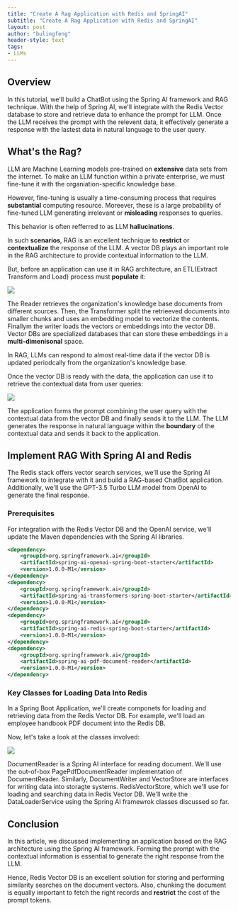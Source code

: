 ```yaml
---
title: "Create A Rag Application with Redis and SpringAI"
subtitle: "Create A Rag Application with Redis and SpringAI"
layout: post
author: "bulingfeng"
header-style: text
tags:
- LLMs
---
```


## Overview

In this tutorial, we'll build a ChatBot using the Spring AI framework and RAG technique. With the help of Spring AI, we'll integrate with the Redis Vector database to store and retrieve data to enhance the prompt for LLM. Once the LLM receives the prompt with the relevent data, it effectively generate a response with the lastest data in natural language to the user query.

## What's the Rag?

LLM are Machine Learning models pre-trained on **extensive** data sets from the internet. To make an LLM function within a private enterprise, we must fine-tune it with the organiation-specific knowledge base.

However, fine-tuning is usually a time-consuming process that requires **substantial** computing resource. Moreever, these is a large probability of fine-tuned LLM generating irrelevant or **misleading** responses to queries.

This behavior is often refferred to as LLM **hallucinations**.

In such **scenarios**, RAG is an excellent technique to **restrict** or **contextualize** the response of the LLM. A vector DB plays an important role in the RAG architecture to provide contextual information to the LLM.

But, before an application can use it in RAG architecture, an ETL(Extract Transform and Load)  process must **populate** it:

![](https://bulingfeng.com/img/ai/1-RAG.png)

The Reader retrieves the organization's knowledge base documents from different sources. Then, the Transformer split the retrieeved documents into smaller chunks and uses an embedding model to vectorize the contents. Finallym the writer loads the vectors or embeddings into the vector DB. Vector DBs are specialized databases that can store these embeddings in a **multi-dimenisonal** space. 

In RAG, LLMs can respond to almost real-time data if the vector DB is updated  periodcally from the organization's knowledge base.

Once the vector DB is ready with the data, the application can use it to retrieve the contextual data from user queries:

![](https://bulingfeng.com/img/ai/2-RAG-Retrive-Flow.png)

The application forms the prompt combining the user query with the contextual data from the vector DB and finally sends it to the LLM. The LLM generates the response in natural language within the **boundary** of the contextual data and sends it back to the application.

## Implement RAG With Spring AI and Redis

The Redis stack offers vector search services, we'll use the Spring AI framework to integrate with it and build a RAG-based ChatBot application. Additionally, we'll use the GPT-3.5 Turbo LLM model from OpenAI to generate the final response.

### Prerequisites

For integration with the Redis Vector DB and the OpenAI service, we'll update the Maven dependencies with the Spring AI libraries.

```xml
<dependency>
    <groupId>org.springframework.ai</groupId>
    <artifactId>spring-ai-openai-spring-boot-starter</artifactId>
    <version>1.0.0-M1</version>
</dependency>
<dependency>
    <groupId>org.springframework.ai</groupId>
    <artifactId>spring-ai-transformers-spring-boot-starter</artifactId>
    <version>1.0.0-M1</version>
</dependency>
<dependency>
    <groupId>org.springframework.ai</groupId>
    <artifactId>spring-ai-redis-spring-boot-starter</artifactId>
    <version>1.0.0-M1</version>
</dependency>
<dependency>
    <groupId>org.springframework.ai</groupId>
    <artifactId>spring-ai-pdf-document-reader</artifactId>
    <version>1.0.0-M1</version>
</dependency>
```

### Key Classes for Loading Data Into Redis

In a Spring Boot Application, we'll create componets for loading and retrieving data from the Redis Vector DB. For example, we'll load an employee handbook PDF document into the Redis DB.

Now, let's take a look at the classes involved:

![](https://bulingfeng.com/img/ai/3-Spring-AI-Involve.png)

DocumentReader is a Spring AI interface for reading document. We'll use the out-of-box PagePdfDocumentReader implementation of DocumentReader. Similarly, DocumentWriter and VectorStore are interfaces for writing data into storagte systems. RedisVectorStore, which we'll use for loading and searching data in Redis Vector DB. We'll write the DataLoaderService using the Spring AI framewrok classes discussed so far.

## Conclusion

In this article, we discussed implementing an application based on the RAG architecture using the Spring AI framework. Forming the prompt with the contextual information is essential to generate the right response from the LLM.

Hence, Redis Vector DB is an excellent solution for storing and performing similarity searches on the document vectors. Also, chunking the document is equally important to fetch the right records and **restrict** the cost of the prompt tokens.

